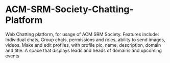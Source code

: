 # ACM-SRM-Society-Chatting-Platform
Web Chatting platform, for usage of ACM SRM Society.  Features include: Individual chats, Group chats, permissions and roles, ability to send images, videos. Make and edit profiles, with profile pic, name, description, domain and title.  A space that displays leads and heads of domains and upcoming events
